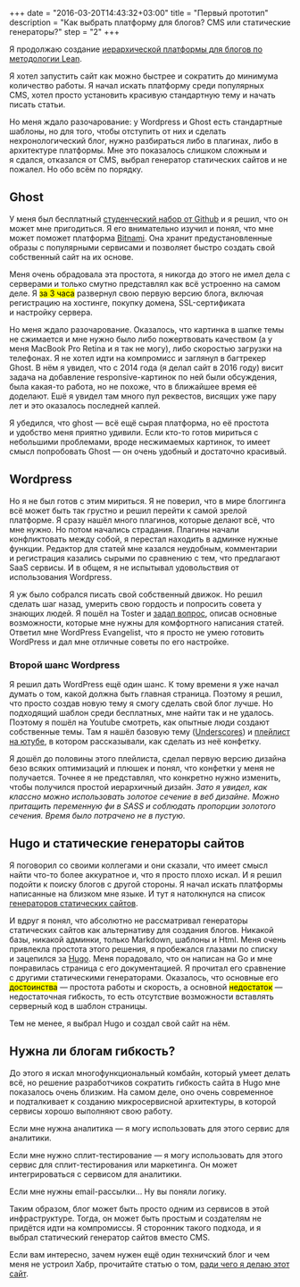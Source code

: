 +++
date = "2016-03-20T14:43:32+03:00"
title = "Первый прототип"
description = "Как выбрать платформу для блогов? CMS или статические генераторы?"
step = "2"
+++

Я продолжаю создание [иерархической платформы для блогов по методологии Lean](https://lis.press/lispress/1-hypothesis/).

Я хотел запустить сайт как можно быстрее и сократить до минимума количество работы. Я начал искать платформу среди популярных CMS, хотел просто установить красивую стандартную тему и начать писать статьи.

Но меня ждало разочарование: у Wordpress и Ghost есть стандартные шаблоны, но для того, чтобы отступить от них и сделать нехронологический блог, нужно разбираться либо в плагинах, либо в архитектуре платформы. Мне это показалось слишком сложным и я сдался, отказался от CMS, выбрал генератор статических сайтов и не пожалел. Но обо всём по порядку.


## Ghost

У меня был бесплатный [студенческий набор от Github](https://edu.github.com/) и я решил, что он может мне пригодиться. Я его внимательно изучил и понял, что мне может поможет платформа [Bitnami](https://bitnami.com/). Она хранит предустановленные образы с популярными сервисами и позволяет быстро создать свой собственный сайт на их основе.

Меня очень обрадовала эта простота, я никогда до этого не имел дела с серверами и только смутно представлял как всё устроенно на самом деле. Я <mark>за 3 часа</mark> развернул свою первую версию блога, включая регистрацию на хостинге, покупку домена, SSL-сертификата и настройку сервера. <!-- Об этом я подробнее рассказал в [статье про настройку Ghost](). -->

Но меня ждало разочарование. Оказалось, что картинка в шапке темы не сжимается и мне нужно было либо пожертвовать качеством (а у меня MacBook Pro Retina и я так не могу), либо скоростью загрузки на телефонах. Я не хотел идти на компромисс и заглянул в багтрекер Ghost. В нём я увидел, что с 2014 года (я делал сайт в 2016 году) висит задача на добавление responsive-картинок по ней были обсуждения, была какая-то работа, но не похоже, что в ближайшее время её доделают. Ешё я увидел там много пул реквестов, висящих уже пару лет и это оказалось последней каплей.

Я убедился, что ghost — всё ещё сырая платформа, но её простота и удобство меня приятно удивили. Если кто-то готов мириться с небольшими проблемами, вроде несжимаемых картинок, то имеет смысл попробовать Ghost — он очень удобный и достаточно красивый.

## Wordpress

Но я не был готов с этим мириться. Я не поверил, что в мире блоггинга всё может быть так грустно и решил перейти к самой зрелой платформе. Я сразу нашёл много плагинов, которые делают всё, что мне нужно. Но потом начались страдания. Плагины начали конфликтовать между собой, я перестал находить в админке нужные функции. Редактор для статей мне казался неудобным, комментарии и регистрация казались сырыми по сравнению с тем, что предлагают SaaS сервисы. И в общем, я не испытывал удовольствия от использования Wordpress.

Я уж было собрался писать свой собственный движок. Но решил сделать шаг назад, умерить свою гордость и попросить совета у знающих людей. Я пошёл на Toster и [задал вопрос](https://toster.ru/q/298193), описав основные возможности, которые мне нужны для комфортного написания статей. Ответил мне WordPress Evangelist, что я просто не умею готовить WordPress и дал мне отличные советы по его настройке.

### Второй шанс Wordpress

Я решил дать WordPress ещё один шанс. К тому времени я уже начал думать о том, какой должна быть главная страница. Поэтому я решил, что просто создав новую тему я смогу сделать свой блог лучше. Но подходящий шаблон среди бесплатных, мне найти так и не удалось. Поэтому я пошёл на Youtube смотреть, как опытные люди создают собственные темы. Там я нашёл базовую тему ([Underscores](http://underscores.me/)) и [плейлист на ютубе](https://www.youtube.com/watch?v=Wna3T3NM9Hw&list=PL6qJ-RZM6C5TUoOt3NLkgfZS1OIks0wPN), в котором рассказывали, как сделать из неё конфетку.

Я дошёл до половины этого плейлиста, сделал первую версию дизайна безо всяких оптимизаций и плюшек и понял, что конфетки у меня не получается. Точнее я не представлял, что конкретно нужно изменить, чтобы получился простой иерархичный дизайн. _Зато я увидел, как классно можно использовать золотое сечение в веб дизайне. Можно притащить переменную фи в SASS и соблюдать пропорции золотого сечения. Время было потрачено не в пустую._

## Hugo и статические генераторы сайтов

Я поговорил со своими коллегами и они сказали, что имеет смысл найти что-то более аккуратное и, что я просто плохо искал. И я решил подойти к поиску блогов с другой стороны. Я начал искать платформы написанные на близком мне языке. И тут я натолкнулся на список [генераторов статических сайтов](https://www.staticgen.com/). 

И вдруг я понял, что абсолютно не рассматривал генераторы статических сайтов как альтернативу для создания блогов. Никакой базы, никакой админки, только Markdown, шаблоны и Html. Меня очень привлекла простота этого решения, я пробежался глазами по списку и зацепился за [Hugo](gohugo.io). Меня порадовало, что он написан на Go и мне понравилась страница с его документацией. Я прочитал его сравнение с другими статическими генераторами. Оказалось, что основные его <mark>достоинства</mark> — простота работы и скорость, а основной <mark>недостаток</mark> — недостаточная гибкость, то есть отсутствие возможности вставлять серверный код в шаблон страницы.

Тем не менее, я выбрал Hugo и создал свой сайт на нём. <!-- В отдельной статье я рассказываю обо всём в больших подробностях с техническими деталями (как я организовал жизненный процесс разработки и создал первую тему). -->

## Нужна ли блогам гибкость?

До этого я искал многофункциональный комбайн, который умеет делать всё, но решение разработчиков сократить гибкость сайта в Hugo мне показалось очень близким. На самом деле, оно очень современное и подталкивает к созданию микросервисной архитектуры, в которой сервисы хорошо выполняют свою работу.

Если мне нужна аналитика — я могу использовать для этого сервис для аналитики. 

Если мне нужно сплит-тестирование — я могу использовать для этого сервис для сплит-тестирования или маркетинга. Он может интегрироваться с сервисом для аналитики.

Если мне нужны email-рассылки... Ну вы поняли логику.

Таким образом, блог может быть просто одним из сервисов в этой инфраструктуре. Тогда, он может быть простым и создателям не придётся идти на компромисcы. Я сторонник такого подхода, и я выбрал статический генератор сайтов вместо CMS.

<!-- Если вам интересно больше технических подробностей, прочитайте статью, в которой я рассказываю об установке [Ghost]() и [Hugo]().-->
Если вам интересно, зачем нужен ещё один техничский блог и чем меня не устроил Хабр, прочитайте статью о том, [ради чего я делаю этот сайт](https://lis.press/lispress/1-hypothesis/).